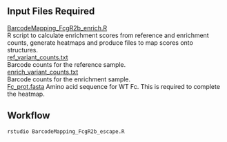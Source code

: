 ## Input Files Required

[BarcodeMapping_FcgR2b_enrich.R](https://github.com/Ortlund-Laboratory/DMS_IgG1Fc/blob/main/example_enrichment_escape/scores_and_visualization/enrichment/BarcodeMapping_FcgR2b_enrich.R)<br>
R script to calculate enrichment scores from reference and enrichment counts, generate heatmaps and produce files to map scores onto structures.<br>
[ref_variant_counts.txt](https://github.com/Ortlund-Laboratory/DMS_IgG1Fc/blob/main/example_enrichment_escape/scores_and_visualization/enrichment/ref_variant_counts.txt)<br>
Barcode counts for the reference sample.<br>
[enrich_variant_counts.txt](https://github.com/Ortlund-Laboratory/DMS_IgG1Fc/blob/main/example_enrichment_escape/scores_and_visualization/enrichment/enrich_variant_counts.txt)<br>
Barcode counts for the enrichment sample.<br>
[Fc_prot.fasta](https://github.com/Ortlund-Laboratory/DMS_IgG1Fc/blob/main/example_enrichment_escape/scores_and_visualization/enrichment/Fc_prot.fasta)
Amino acid sequence for WT Fc. This is required to complete the heatmap.

## Workflow

```
rstudio BarcodeMapping_FcgR2b_escape.R
```
